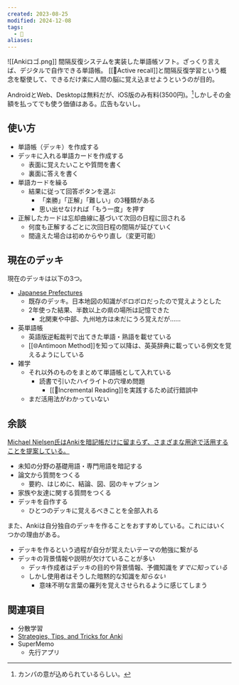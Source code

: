 ```yaml
---
created: 2023-08-25
modified: 2024-12-08
tags:
  - 🧰
aliases: 
---
```

![[Ankiロゴ.png]]
間隔反復システムを実装した単語帳ソフト。ざっくり言えば、デジタルで自作できる単語帳。
[[📝Active recall]]と間隔反復学習という概念を駆使して、できるだけ楽に人間の脳に覚え込ませようというのが目的。

AndroidとWeb、Desktopは無料だが、iOS版のみ有料(3500円)。[^カンパの意]しかしその金額を払ってでも使う価値はある。広告もないし。

[^カンパの意]: カンパの意が込められているらしい。

## 使い方
- 単語帳（デッキ）を作成する
- デッキに入れる単語カードを作成する
	- 表面に覚えたいことや質問を書く
	- 裏面に答えを書く
- 単語カードを繰る
	- 結果に従って回答ボタンを選ぶ
		- 「楽勝」「正解」「難しい」の3種類がある
		- 思い出せなければ「もう一度」を押す
- 正解したカードは忘却曲線に基づいて次回の日程に回される
	- 何度も正解するごとに次回日程の間隔が延びていく
	- 間違えた場合は初めからやり直し（変更可能）

## 現在のデッキ
現在のデッキは以下の3つ。
- [Japanese Prefectures](https://ankiweb.net/shared/info/2639768625)
	- 既存のデッキ。日本地図の知識がボロボロだったので覚えようとした
	- 2年使った結果、半数以上の県の場所は記憶できた
		- 北関東や中部、九州地方は未だにうろ覚えだが……
- 英単語帳
	- 英語版逆転裁判で出てきた単語・熟語を載せている
	- [[🌐Antimoon Method]]を知って以降は、英英辞典に載っている例文を覚えるようにしている
- 雑学
	- それ以外のものをまとめて単語帳として入れている
		- 読書で引いたハイライトの穴埋め問題
			- [[📝Incremental Reading]]を実践するため試行錯誤中
	- まだ活用法がわかっていない

## 余談
[Michael Nielsen氏はAnkiを暗記帳だけに留まらず、さまざまな用途で活用することを提案している。](http://augmentingcognition.com/ltm.html)
- 未知の分野の基礎用語・専門用語を暗記する
- 論文から質問をつくる
	- 要約、はじめに、結論、図、図のキャプション
- 家族や友達に関する質問をつくる
- デッキを自作する
	- ひとつのデッキに覚えるべきことを全部入れる 

また、Ankiは自分独自のデッキを作ることをおすすめしている。これにはいくつかの理由がある。
- デッキを作るという過程が自分が覚えたいテーマの勉強に繋がる
- デッキの背景情報や説明が欠けていることが多い
	- デッキ作成者はデッキの目的や背景情報、予備知識を*すでに知っている*
	- しかし使用者はそうした暗黙的な知識を*知らない*
		- 意味不明な言葉の羅列を覚えさせられるように感じてしまう

## 関連項目
- 分散学習
- [Strategies, Tips, and Tricks for Anki](https://senrigan.io/blog/everything-i-know-strategies-tips-and-tricks-for-spaced-repetition-anki/)
- SuperMemo
	- 先行アプリ